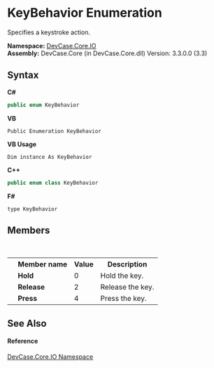 # KeyBehavior Enumeration
 

Specifies a keystroke action.

**Namespace:**&nbsp;<a href="N_DevCase_Core_IO">DevCase.Core.IO</a><br />**Assembly:**&nbsp;DevCase.Core (in DevCase.Core.dll) Version: 3.3.0.0 (3.3)

## Syntax

**C#**<br />
``` C#
public enum KeyBehavior
```

**VB**<br />
``` VB
Public Enumeration KeyBehavior
```

**VB Usage**<br />
``` VB Usage
Dim instance As KeyBehavior
```

**C++**<br />
``` C++
public enum class KeyBehavior
```

**F#**<br />
``` F#
type KeyBehavior
```


## Members
&nbsp;<table><tr><th></th><th>Member name</th><th>Value</th><th>Description</th></tr><tr><td /><td target="F:DevCase.Core.IO.KeyBehavior.Hold">**Hold**</td><td>0</td><td>Hold the key.</td></tr><tr><td /><td target="F:DevCase.Core.IO.KeyBehavior.Release">**Release**</td><td>2</td><td>Release the key.</td></tr><tr><td /><td target="F:DevCase.Core.IO.KeyBehavior.Press">**Press**</td><td>4</td><td>Press the key.</td></tr></table>

## See Also


#### Reference
<a href="N_DevCase_Core_IO">DevCase.Core.IO Namespace</a><br />